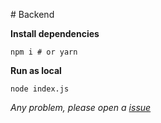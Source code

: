 # Backend

**Install dependencies**

```
npm i # or yarn
```

**Run as local**

```
node index.js
```

*Any problem, please open a [issue](https://github.com/cagataycali/tick.chat/issues/new)*
